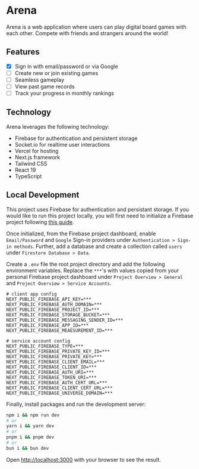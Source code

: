 # Arena

Arena is a web application where users can play digital board games with each other. Compete with friends and strangers around the world!

## Features

- [x] Sign in with email/password or via Google
- [ ] Create new or join existing games
- [ ] Seamless gameplay
- [ ] View past game records
- [ ] Track your progress in monthly rankings

## Technology

Arena leverages the following technology:

- Firebase for authentication and persistent storage
- Socket.io for realtime user interactions
- Vercel for hosting
- Next.js framework
- Tailwind CSS
- React 19
- TypeScript

## Local Development

This project uses Firebase for authentication and persistant storage. If you would like to run this project locally, you will first need to initialize a Firebase project following [this guide](https://firebase.google.com/docs/web/setup).

Once initialized, from the Firebase project dashboard, enable `Email/Password` and `Google` Sign-in providers under `Authentication > Sign-in methods`. Further, add a database and create a collection called `users` under `Firestore Database > Data`.

Create a `.env` file the root project directory and add the following environment variables. Replace the `***`'s with values copied from your personal Firebase project dashboard under `Project Overview > General` and `Project Overview > Service Accounts`.

```
# client app config
NEXT_PUBLIC_FIREBASE_API_KEY=***
NEXT_PUBLIC_FIREBASE_AUTH_DOMAIN=***
NEXT_PUBLIC_FIREBASE_PROJECT_ID=***
NEXT_PUBLIC_FIREBASE_STORAGE_BUCKET=***
NEXT_PUBLIC_FIREBASE_MESSAGING_SENDER_ID=***
NEXT_PUBLIC_FIREBASE_APP_ID=***
NEXT_PUBLIC_FIREBASE_MEAESUREMENT_ID=***

# service account config
NEXT_PUBLIC_FIREBASE_TYPE=***
NEXT_PUBLIC_FIREBASE_PRIVATE_KEY_ID=***
NEXT_PUBLIC_FIREBASE_PRIVATE_KEY=***
NEXT_PUBLIC_FIREBASE_CLIENT_EMAIL=***
NEXT_PUBLIC_FIREBASE_CLIENT_ID=***
NEXT_PUBLIC_FIREBASE_AUTH_URI=***
NEXT_PUBLIC_FIREBASE_TOKEN_URI=***
NEXT_PUBLIC_FIREBASE_AUTH_CERT_URL=***
NEXT_PUBLIC_FIREBASE_CLIENT_CERT_URL=***
NEXT_PUBLIC_FIREBASE_UNIVERSE_DOMAIN=***
```

Finally, install packages and run the development server:

```bash
npm i && npm run dev
# or
yarn i && yarn dev
# or
pnpm i && pnpm dev
# or
bun i && bun dev
```

Open [http://localhost:3000](http://localhost:3000) with your browser to see the result.
